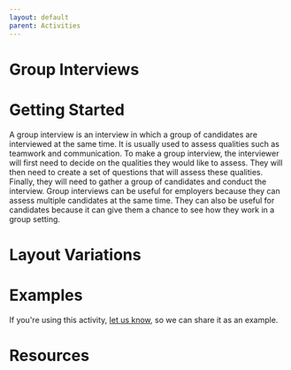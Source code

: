 ```yaml
---
layout: default
parent: Activities
---
```


# Group Interviews

# Getting Started

A group interview is an interview in which a group of candidates are interviewed at the same time. It is usually used to assess qualities such as teamwork and communication. To make a group interview, the interviewer will first need to decide on the qualities they would like to assess. They will then need to create a set of questions that will assess these qualities. Finally, they will need to gather a group of candidates and conduct the interview. Group interviews can be useful for employers because they can assess multiple candidates at the same time. They can also be useful for candidates because it can give them a chance to see how they work in a group setting.

# Layout Variations
# Examples
If you're using this activity, [let us know](https://github.com/Standards-and-Practices/structured-rapid-development/issues/new?assignees=&labels=documentation&template=example-submission.md&title=Example+of+%5Byour+pattern+here%5D), so we can share it as an example.
# Resources